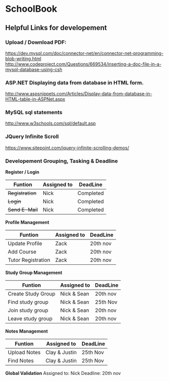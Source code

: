 # SchoolBook

## Helpful Links for developement
### Upload / Download PDF:
https://dev.mysql.com/doc/connector-net/en/connector-net-programming-blob-writing.html
http://www.codeproject.com/Questions/669534/inserting-a-doc-file-in-a-mysql-database-using-csh

### ASP.NET Displaying data from database in HTML form.
http://www.aspsnippets.com/Articles/Display-data-from-database-in-HTML-table-in-ASPNet.aspx

### MySQL sql statements
http://www.w3schools.com/sql/default.asp

### JQuery Infinite Scroll
https://www.sitepoint.com/jquery-infinite-scrolling-demos/

### Developement Grouping, Tasking & Deadline

 **Register / Login**

| Funtion | Assigned to | DeadLine|
|  -----  |   -------   | ------- |
| ~~Registration~~ | Nick | Completed |
| ~~Login~~ | Nick | Completed |
| ~~Send E-Mail~~ | Nick | Completed |

**Profile Management**

| Funtion | Assigned to | DeadLine|
|  -----  |   -------   | ------- |
| Update Profile |Zack |20th nov |
| Add Course |Zack | 20th nov|
| Tutor Registration |Zack |20th nov |

**Study Group Management**

| Funtion | Assigned to | DeadLine|
|  -----  |   -------   | ------- |
| Create Study Group | Nick & Sean |20th nov |
|Find study group|Nick & Sean |25th Nov | 
|Join study group|Nick & Sean |20th nov |
|Leave study group|Nick & Sean |20th nov |

**Notes Management**

| Funtion | Assigned to | DeadLine|
|  -----  |   -------   | ------- |
| Upload Notes | Clay & Justin |25th Nov |
| Find Notes |Clay & Justin |25th Nov |

**Global Validation**
 Assigned to: Nick
 Deadline: 20th nov
